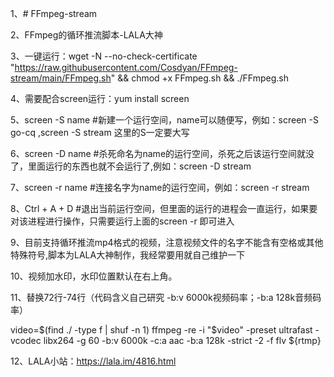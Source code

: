 1、# FFmpeg-stream

2、FFmpeg的循环推流脚本-LALA大神

3、一键运行：wget -N --no-check-certificate "https://raw.githubusercontent.com/Cosdyan/FFmpeg-stream/main/FFmpeg.sh" && chmod +x FFmpeg.sh && ./FFmpeg.sh

4、需要配合screen运行：yum install screen

5、screen -S name #新建一个运行空间，name可以随便写，例如：screen -S go-cq ,screen -S stream 这里的S一定要大写  

6、screen -D name #杀死命名为name的运行空间，杀死之后该运行空间就没了，里面运行的东西也就不会运行了,例如：screen -D stream

7、screen -r name #连接名字为name的运行空间，例如：screen -r stream

8、Ctrl + A + D #退出当前运行空间，但里面的运行的进程会一直运行，如果要对该进程进行操作，只需要运行上面的screen -r 即可进入

9、目前支持循环推流mp4格式的视频，注意视频文件的名字不能含有空格或其他特殊符号,脚本为LALA大神制作，我经常要用就自己维护一下

10、视频加水印，水印位置默认在右上角。

11、替换72行-74行（代码含义自己研究 -b:v 6000k视频码率；-b:a 128k音频码率）

  video=$(find ./ -type f | shuf -n 1)
  ffmpeg -re -i "$video" -preset ultrafast -vcodec libx264 -g 60 -b:v 6000k -c:a aac -b:a 128k -strict -2 -f flv ${rtmp}
  
12、LALA小站：https://lala.im/4816.html

